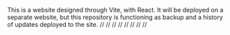 This is a website designed through Vite, with React. It will be deployed on a separate website, but this repository is functioning as backup and a history of updates deployed to the site.
//
//
//
//
//
//
//
//
